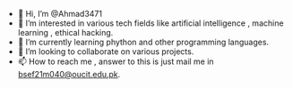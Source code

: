 - 👋 Hi, I’m @Ahmad3471
- 👀 I’m interested in various tech fields like artificial intelligence , machine learning , ethical hacking.
- 🌱 I’m currently learning phython and other programming languages.
- 💞️ I’m looking to collaborate on various projects.
- 📫 How to reach me  , answer to this is just mail me in bsef21m040@oucit.edu.pk.

<!---
Ahmad3471/Ahmad3471 is a ✨ special ✨ repository because its `README.md` (this file) appears on your GitHub profile.
You can click the Preview link to take a look at your changes.
--->
